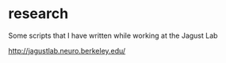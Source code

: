 research
========

Some scripts that I have written while working at the Jagust Lab

http://jagustlab.neuro.berkeley.edu/
